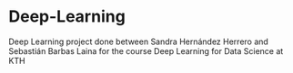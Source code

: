 # Deep-Learning
Deep Learning project done between Sandra Hernández Herrero and Sebastián Barbas Laina for the course Deep Learning for Data Science at KTH

